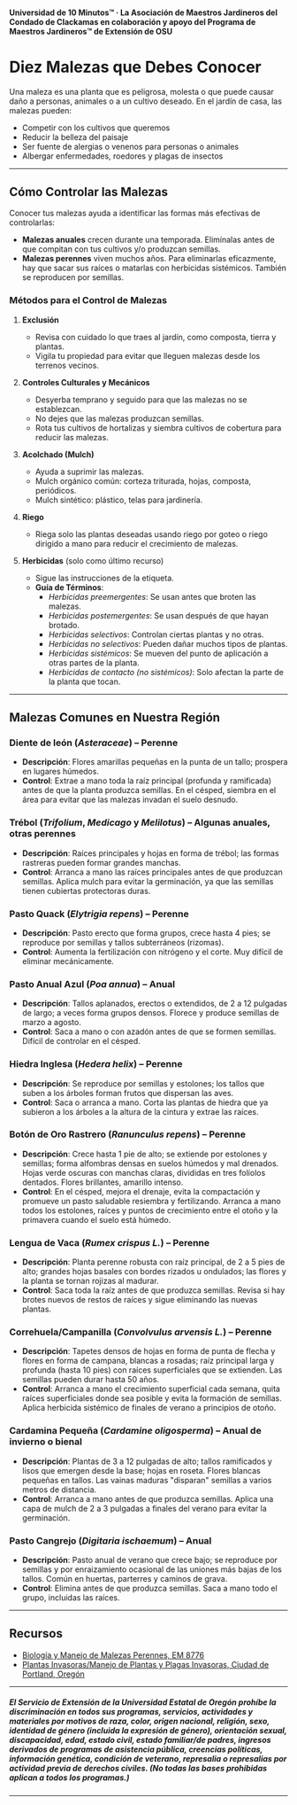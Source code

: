 #### Universidad de 10 Minutos™ · La Asociación de Maestros Jardineros del Condado de Clackamas en colaboración y apoyo del Programa de Maestros Jardineros™ de Extensión de OSU

# Diez Malezas que Debes Conocer

Una maleza es una planta que es peligrosa, molesta o que puede causar daño a personas, animales o a un cultivo deseado. En el jardín de casa, las malezas pueden:
- Competir con los cultivos que queremos
- Reducir la belleza del paisaje
- Ser fuente de alergias o venenos para personas o animales
- Albergar enfermedades, roedores y plagas de insectos

---

## Cómo Controlar las Malezas

Conocer tus malezas ayuda a identificar las formas más efectivas de controlarlas:
- **Malezas anuales** crecen durante una temporada. Elimínalas antes de que compitan con tus cultivos y/o produzcan semillas.
- **Malezas perennes** viven muchos años. Para eliminarlas eficazmente, hay que sacar sus raíces o matarlas con herbicidas sistémicos. También se reproducen por semillas.

### Métodos para el Control de Malezas

1. **Exclusión**
   - Revisa con cuidado lo que traes al jardín, como composta, tierra y plantas.
   - Vigila tu propiedad para evitar que lleguen malezas desde los terrenos vecinos.

2. **Controles Culturales y Mecánicos**
   - Desyerba temprano y seguido para que las malezas no se establezcan.
   - No dejes que las malezas produzcan semillas.
   - Rota tus cultivos de hortalizas y siembra cultivos de cobertura para reducir las malezas.

3. **Acolchado (Mulch)**
   - Ayuda a suprimir las malezas.
   - Mulch orgánico común: corteza triturada, hojas, composta, periódicos.
   - Mulch sintético: plástico, telas para jardinería.

4. **Riego**
   - Riega solo las plantas deseadas usando riego por goteo o riego dirigido a mano para reducir el crecimiento de malezas.

5. **Herbicidas** (solo como último recurso)
   - Sigue las instrucciones de la etiqueta.
   - **Guía de Términos**:
     - *Herbicidas preemergentes*: Se usan antes que broten las malezas.
     - *Herbicidas postemergentes*: Se usan después de que hayan brotado.
     - *Herbicidas selectivos*: Controlan ciertas plantas y no otras.
     - *Herbicidas no selectivos*: Pueden dañar muchos tipos de plantas.
     - *Herbicidas sistémicos*: Se mueven del punto de aplicación a otras partes de la planta.
     - *Herbicidas de contacto (no sistémicos)*: Solo afectan la parte de la planta que tocan.

---

## Malezas Comunes en Nuestra Región

### Diente de león (*Asteraceae*) – Perenne
- **Descripción**: Flores amarillas pequeñas en la punta de un tallo; prospera en lugares húmedos.
- **Control**: Extrae a mano toda la raíz principal (profunda y ramificada) antes de que la planta produzca semillas. En el césped, siembra en el área para evitar que las malezas invadan el suelo desnudo.

### Trébol (*Trifolium*, *Medicago* y *Melilotus*) – Algunas anuales, otras perennes
- **Descripción**: Raíces principales y hojas en forma de trébol; las formas rastreras pueden formar grandes manchas.
- **Control**: Arranca a mano las raíces principales antes de que produzcan semillas. Aplica mulch para evitar la germinación, ya que las semillas tienen cubiertas protectoras duras.

### Pasto Quack (*Elytrigia repens*) – Perenne
- **Descripción**: Pasto erecto que forma grupos, crece hasta 4 pies; se reproduce por semillas y tallos subterráneos (rizomas).
- **Control**: Aumenta la fertilización con nitrógeno y el corte. Muy difícil de eliminar mecánicamente.

### Pasto Anual Azul (*Poa annua*) – Anual
- **Descripción**: Tallos aplanados, erectos o extendidos, de 2 a 12 pulgadas de largo; a veces forma grupos densos. Florece y produce semillas de marzo a agosto.
- **Control**: Saca a mano o con azadón antes de que se formen semillas. Difícil de controlar en el césped.

### Hiedra Inglesa (*Hedera helix*) – Perenne
- **Descripción**: Se reproduce por semillas y estolones; los tallos que suben a los árboles forman frutos que dispersan las aves.
- **Control**: Saca o arranca a mano. Corta las plantas de hiedra que ya subieron a los árboles a la altura de la cintura y extrae las raíces.

### Botón de Oro Rastrero (*Ranunculus repens*) – Perenne
- **Descripción**: Crece hasta 1 pie de alto; se extiende por estolones y semillas; forma alfombras densas en suelos húmedos y mal drenados. Hojas verde oscuras con manchas claras, divididas en tres folíolos dentados. Flores brillantes, amarillo intenso.
- **Control**: En el césped, mejora el drenaje, evita la compactación y promueve un pasto saludable resiembra y fertilizando. Arranca a mano todos los estolones, raíces y puntos de crecimiento entre el otoño y la primavera cuando el suelo está húmedo.

### Lengua de Vaca (*Rumex crispus L.*) – Perenne
- **Descripción**: Planta perenne robusta con raíz principal, de 2 a 5 pies de alto; grandes hojas basales con bordes rizados u ondulados; las flores y la planta se tornan rojizas al madurar.
- **Control**: Saca toda la raíz antes de que produzca semillas. Revisa si hay brotes nuevos de restos de raíces y sigue eliminando las nuevas plantas.

### Correhuela/Campanilla (*Convolvulus arvensis L.*) – Perenne
- **Descripción**: Tapetes densos de hojas en forma de punta de flecha y flores en forma de campana, blancas a rosadas; raíz principal larga y profunda (hasta 10 pies) con raíces superficiales que se extienden. Las semillas pueden durar hasta 50 años.
- **Control**: Arranca a mano el crecimiento superficial cada semana, quita raíces superficiales donde sea posible y evita la formación de semillas. Aplica herbicida sistémico de finales de verano a principios de otoño.

### Cardamina Pequeña (*Cardamine oligosperma*) – Anual de invierno o bienal
- **Descripción**: Plantas de 3 a 12 pulgadas de alto; tallos ramificados y lisos que emergen desde la base; hojas en roseta. Flores blancas pequeñas en tallos. Las vainas maduras "disparan" semillas a varios metros de distancia.
- **Control**: Arranca a mano antes de que produzca semillas. Aplica una capa de mulch de 2 a 3 pulgadas a finales del verano para evitar la germinación.

### Pasto Cangrejo (*Digitaria ischaemum*) – Anual
- **Descripción**: Pasto anual de verano que crece bajo; se reproduce por semillas y por enraizamiento ocasional de las uniones más bajas de los tallos. Común en huertas, parterres y caminos de grava.
- **Control**: Elimina antes de que produzca semillas. Saca a mano todo el grupo, incluidas las raíces.

---

## Recursos

- [Biología y Manejo de Malezas Perennes, EM 8776](https://catalog.extension.oregonstate.edu)
- [Plantas Invasoras/Manejo de Plantas y Plagas Invasoras, Ciudad de Portland, Oregón](https://www.portlandoregon.gov)

---

##### El Servicio de Extensión de la Universidad Estatal de Oregón prohíbe la discriminación en todos sus programas, servicios, actividades y materiales por motivos de raza, color, origen nacional, religión, sexo, identidad de género (incluida la expresión de género), orientación sexual, discapacidad, edad, estado civil, estado familiar/de padres, ingresos derivados de programas de asistencia pública, creencias políticas, información genética, condición de veterano, represalia o represalias por actividad previa de derechos civiles. (No todas las bases prohibidas aplican a todos los programas.)
---